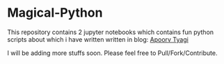 # Magical-Python

This repository contains 2 jupyter notebooks which contains fun python scripts about which i have written written in blog:
[Apoorv Tyagi](https://apoorvtyagi133.blogspot.com)

I will be adding more stuffs soon. Please feel free to Pull/Fork/Contribute.
